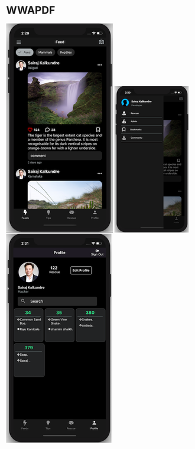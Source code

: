 # WWAPDF 
![alt text](https://github.com/sairajKalkundre/WWAPDF/blob/master/screenshots/feed.png)
![alt text](https://github.com/sairajKalkundre/WWAPDF/blob/master/screenshots/slideDrawer.png)
![alt text](https://github.com/sairajKalkundre/WWAPDF/blob/master/screenshots/profile.png)
